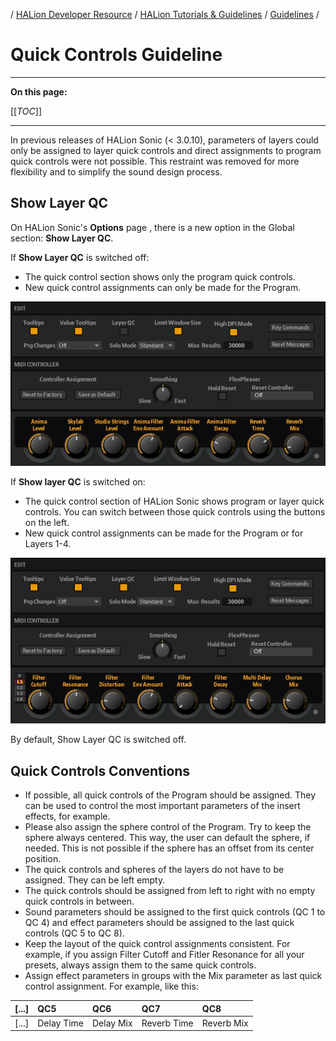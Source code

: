 / [HALion Developer Resource](../../HALion-Developer-Resource.md) / [HALion Tutorials & Guidelines](./HALion-Tutorials-Guidelines.md) / [Guidelines](./Guidelines.md) /

# Quick Controls Guideline

---

**On this page:**

[[_TOC_]]

---

In previous releases of HALion Sonic (< 3.0.10), parameters of layers could only be assigned to layer quick controls and direct assignments to program quick controls were not possible. This restraint was removed for more flexibility and to simplify the sound design process.

## Show Layer QC

On HALion Sonic's **Options** page , there is a new option in the Global section: **Show Layer QC**.

If **Show Layer QC** is switched off:

* The quick control section shows only the program quick controls.
* New quick control assignments can only be made for the Program.

![Show Layer QC Off](../images/Show-Layer-QC-Off.png)

If **Show layer QC** is switched on:

* The quick control section of HALion Sonic shows program or layer quick controls. You can switch between those quick controls using the buttons on the left.
* New quick control assignments can be made for the Program or for Layers 1-4.

![Show Layer QC On](../images/Show-Layer-QC-On.png)

By default, Show Layer QC is switched off.

## Quick Controls Conventions

* If possible, all quick controls of the Program should be assigned. They can be used to control the most important parameters of the insert effects, for example.
* Please also assign the sphere control of the Program. Try to keep the sphere always centered. This way, the user can default the sphere, if needed. This is not possible if the sphere has an offset from its center position.
* The quick controls and spheres of the layers do not have to be assigned. They can be left empty.
* The quick controls should be assigned from left to right with no empty quick controls in between.
* Sound parameters should be assigned to the first quick controls (QC 1 to QC 4) and effect parameters should be assigned to the last quick controls (QC 5 to QC 8).
* Keep the layout of the quick control assignments consistent. For example, if you assign Filter Cutoff and Fitler Resonance for all your presets, always assign them to the same quick controls.
* Assign effect parameters in groups with the Mix parameter as last quick control assignment. For example, like this:

|[...]|QC5|QC6|QC7|QC8|
|:-|:-|:-|:-|:-|
|[...]|Delay Time|Delay Mix|Reverb Time|Reverb Mix|